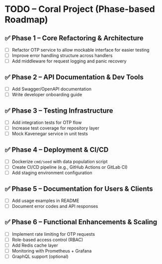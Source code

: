 # TODO – Coral Project (Phase-based Roadmap)

## ✅ Phase 1 – Core Refactoring & Architecture
- [ ] Refactor OTP service to allow mockable interface for easier testing  
- [ ] Improve error handling structure across handlers  
- [ ] Add middleware for request logging and panic recovery  

## ✅ Phase 2 – API Documentation & Dev Tools
- [ ] Add Swagger/OpenAPI documentation  
- [ ] Write developer onboarding guide  

## ✅ Phase 3 – Testing Infrastructure
- [ ] Add integration tests for OTP flow  
- [ ] Increase test coverage for repository layer  
- [ ] Mock Kavenegar service in unit tests  

## ✅ Phase 4 – Deployment & CI/CD
- [ ] Dockerize `cmd/seed` with data population script  
- [ ] Create CI/CD pipeline (e.g., GitHub Actions or GitLab CI)  
- [ ] Add staging environment configuration  

## ✅ Phase 5 – Documentation for Users & Clients
- [ ] Add usage examples in README  
- [ ] Document error codes and API responses  

## ✅ Phase 6 – Functional Enhancements & Scaling
- [ ] Implement rate limiting for OTP requests  
- [ ] Role-based access control (RBAC)  
- [ ] Add Redis cache layer  
- [ ] Monitoring with Prometheus + Grafana  
- [ ] GraphQL support (optional)  
